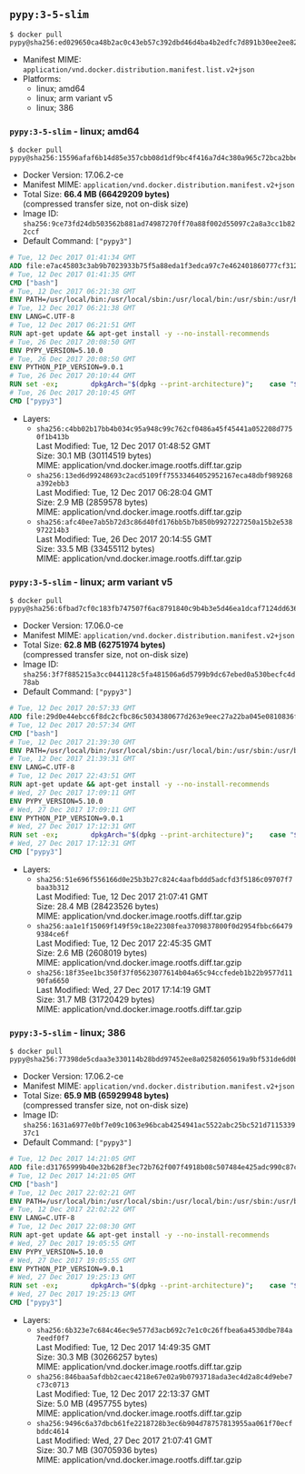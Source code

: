 ## `pypy:3-5-slim`

```console
$ docker pull pypy@sha256:ed029650ca48b2ac0c43eb57c392dbd46d4ba4b2edfc7d891b30ee2ee82b8355
```

-	Manifest MIME: `application/vnd.docker.distribution.manifest.list.v2+json`
-	Platforms:
	-	linux; amd64
	-	linux; arm variant v5
	-	linux; 386

### `pypy:3-5-slim` - linux; amd64

```console
$ docker pull pypy@sha256:15596afaf6b14d85e357cbb08d1df9bc4f416a7d4c380a965c72bca2bbea42e8
```

-	Docker Version: 17.06.2-ce
-	Manifest MIME: `application/vnd.docker.distribution.manifest.v2+json`
-	Total Size: **66.4 MB (66429209 bytes)**  
	(compressed transfer size, not on-disk size)
-	Image ID: `sha256:9ce73fd24db503562b881ad74987270ff70a88f002d55097c2a8a3cc1b822ccf`
-	Default Command: `["pypy3"]`

```dockerfile
# Tue, 12 Dec 2017 01:41:34 GMT
ADD file:e7ac45803c3ab9b7023933b75f5a88eda1f3edca97c7e462401860777cf312f7 in / 
# Tue, 12 Dec 2017 01:41:35 GMT
CMD ["bash"]
# Tue, 12 Dec 2017 06:21:38 GMT
ENV PATH=/usr/local/bin:/usr/local/sbin:/usr/local/bin:/usr/sbin:/usr/bin:/sbin:/bin
# Tue, 12 Dec 2017 06:21:38 GMT
ENV LANG=C.UTF-8
# Tue, 12 Dec 2017 06:21:51 GMT
RUN apt-get update && apt-get install -y --no-install-recommends 		ca-certificates 		libexpat1 		libffi6 		libgdbm3 		libsqlite3-0 	&& rm -rf /var/lib/apt/lists/*
# Tue, 26 Dec 2017 20:08:50 GMT
ENV PYPY_VERSION=5.10.0
# Tue, 26 Dec 2017 20:08:50 GMT
ENV PYTHON_PIP_VERSION=9.0.1
# Tue, 26 Dec 2017 20:10:44 GMT
RUN set -ex; 		dpkgArch="$(dpkg --print-architecture)"; 	case "${dpkgArch##*-}" in 		amd64) pypyArch='linux64'; sha256='aa4fb52fb858d973dd838dcf8d74f30705e5afdf1150acb8e056eb99353dfe77' ;; 		armel) pypyArch='linux-armel'; sha256='c2cc529befb3e1f2ef8bd4e96af4a823c52ef2d180b0b3bd87511c5b47d59210' ;; 		i386) pypyArch='linux32'; sha256='529bc3b11edbdcdd676d90c805b8f607f6eedd5f0ec457a31bbe09c03f5bebfe' ;; 		*) echo >&2 "error: current architecture ($dpkgArch) does not have a corresponding PyPy $PYPY_VERSION binary release"; exit 1 ;; 	esac; 		fetchDeps=' 		bzip2 		wget 	'; 	apt-get update && apt-get install -y $fetchDeps --no-install-recommends && rm -rf /var/lib/apt/lists/*; 		wget -O pypy.tar.bz2 "https://bitbucket.org/pypy/pypy/downloads/pypy3-v${PYPY_VERSION}-${pypyArch}.tar.bz2"; 	echo "$sha256 *pypy.tar.bz2" | sha256sum -c; 	tar -xjC /usr/local --strip-components=1 -f pypy.tar.bz2; 	rm pypy.tar.bz2; 		pypy3 --version; 		wget -O get-pip.py 'https://bootstrap.pypa.io/get-pip.py'; 		pypy3 get-pip.py 		--disable-pip-version-check 		--no-cache-dir 		"pip==$PYTHON_PIP_VERSION" 	; 	pip --version; 		rm -f get-pip.py; 		apt-get purge -y --auto-remove $fetchDeps
# Tue, 26 Dec 2017 20:10:45 GMT
CMD ["pypy3"]
```

-	Layers:
	-	`sha256:c4bb02b17bb4b034c95a948c99c762cf0486a45f45441a052208d7750f1b413b`  
		Last Modified: Tue, 12 Dec 2017 01:48:52 GMT  
		Size: 30.1 MB (30114519 bytes)  
		MIME: application/vnd.docker.image.rootfs.diff.tar.gzip
	-	`sha256:13ed6d99248693c2acd5109ff75533464052952167eca48dbf989268a392ebb3`  
		Last Modified: Tue, 12 Dec 2017 06:28:04 GMT  
		Size: 2.9 MB (2859578 bytes)  
		MIME: application/vnd.docker.image.rootfs.diff.tar.gzip
	-	`sha256:afc40ee7ab5b72d3c86d40fd176bb5b7b850b9927227250a15b2e538972214b3`  
		Last Modified: Tue, 26 Dec 2017 20:14:55 GMT  
		Size: 33.5 MB (33455112 bytes)  
		MIME: application/vnd.docker.image.rootfs.diff.tar.gzip

### `pypy:3-5-slim` - linux; arm variant v5

```console
$ docker pull pypy@sha256:6fbad7cf0c183fb747507f6ac8791840c9b4b3e5d46ea1dcaf7124dd63657d5e
```

-	Docker Version: 17.06.0-ce
-	Manifest MIME: `application/vnd.docker.distribution.manifest.v2+json`
-	Total Size: **62.8 MB (62751974 bytes)**  
	(compressed transfer size, not on-disk size)
-	Image ID: `sha256:3f7f885215a3cc0441128c5fa481506a6d5799b9dc67ebed0a530becfc4d78ab`
-	Default Command: `["pypy3"]`

```dockerfile
# Tue, 12 Dec 2017 20:57:33 GMT
ADD file:29d0e44ebcc6f8dc2cfbc86c5034380677d263e9eec27a22ba045e0810836f81 in / 
# Tue, 12 Dec 2017 20:57:34 GMT
CMD ["bash"]
# Tue, 12 Dec 2017 21:39:30 GMT
ENV PATH=/usr/local/bin:/usr/local/sbin:/usr/local/bin:/usr/sbin:/usr/bin:/sbin:/bin
# Tue, 12 Dec 2017 21:39:31 GMT
ENV LANG=C.UTF-8
# Tue, 12 Dec 2017 22:43:51 GMT
RUN apt-get update && apt-get install -y --no-install-recommends 		ca-certificates 		libexpat1 		libffi6 		libgdbm3 		libsqlite3-0 	&& rm -rf /var/lib/apt/lists/*
# Wed, 27 Dec 2017 17:09:11 GMT
ENV PYPY_VERSION=5.10.0
# Wed, 27 Dec 2017 17:09:11 GMT
ENV PYTHON_PIP_VERSION=9.0.1
# Wed, 27 Dec 2017 17:12:31 GMT
RUN set -ex; 		dpkgArch="$(dpkg --print-architecture)"; 	case "${dpkgArch##*-}" in 		amd64) pypyArch='linux64'; sha256='aa4fb52fb858d973dd838dcf8d74f30705e5afdf1150acb8e056eb99353dfe77' ;; 		armel) pypyArch='linux-armel'; sha256='c2cc529befb3e1f2ef8bd4e96af4a823c52ef2d180b0b3bd87511c5b47d59210' ;; 		i386) pypyArch='linux32'; sha256='529bc3b11edbdcdd676d90c805b8f607f6eedd5f0ec457a31bbe09c03f5bebfe' ;; 		*) echo >&2 "error: current architecture ($dpkgArch) does not have a corresponding PyPy $PYPY_VERSION binary release"; exit 1 ;; 	esac; 		fetchDeps=' 		bzip2 		wget 	'; 	apt-get update && apt-get install -y $fetchDeps --no-install-recommends && rm -rf /var/lib/apt/lists/*; 		wget -O pypy.tar.bz2 "https://bitbucket.org/pypy/pypy/downloads/pypy3-v${PYPY_VERSION}-${pypyArch}.tar.bz2"; 	echo "$sha256 *pypy.tar.bz2" | sha256sum -c; 	tar -xjC /usr/local --strip-components=1 -f pypy.tar.bz2; 	rm pypy.tar.bz2; 		pypy3 --version; 		wget -O get-pip.py 'https://bootstrap.pypa.io/get-pip.py'; 		pypy3 get-pip.py 		--disable-pip-version-check 		--no-cache-dir 		"pip==$PYTHON_PIP_VERSION" 	; 	pip --version; 		rm -f get-pip.py; 		apt-get purge -y --auto-remove $fetchDeps
# Wed, 27 Dec 2017 17:12:31 GMT
CMD ["pypy3"]
```

-	Layers:
	-	`sha256:51e696f556166d0e25b3b27c824c4aafbddd5adcfd3f5186c09707f7baa3b312`  
		Last Modified: Tue, 12 Dec 2017 21:07:41 GMT  
		Size: 28.4 MB (28423526 bytes)  
		MIME: application/vnd.docker.image.rootfs.diff.tar.gzip
	-	`sha256:aa1e1f15069f149f59c18e22308fea3709837800f0d2954fbbc664799384ce6f`  
		Last Modified: Tue, 12 Dec 2017 22:45:35 GMT  
		Size: 2.6 MB (2608019 bytes)  
		MIME: application/vnd.docker.image.rootfs.diff.tar.gzip
	-	`sha256:18f35ee1bc350f37f05623077614b04a65c94ccfedeb1b22b9577d1190fa6650`  
		Last Modified: Wed, 27 Dec 2017 17:14:19 GMT  
		Size: 31.7 MB (31720429 bytes)  
		MIME: application/vnd.docker.image.rootfs.diff.tar.gzip

### `pypy:3-5-slim` - linux; 386

```console
$ docker pull pypy@sha256:77398de5cdaa3e330114b28bdd97452ee8a02582605619a9bf531de6d0bc20de
```

-	Docker Version: 17.06.2-ce
-	Manifest MIME: `application/vnd.docker.distribution.manifest.v2+json`
-	Total Size: **65.9 MB (65929948 bytes)**  
	(compressed transfer size, not on-disk size)
-	Image ID: `sha256:1631a6977e0bf7e09c1063e96bcab4254941ac5522abc25bc521d711533937c1`
-	Default Command: `["pypy3"]`

```dockerfile
# Tue, 12 Dec 2017 14:21:05 GMT
ADD file:d31765999b40e32b628f3ec72b762f007f4918b08c507484e425adc990c87c26 in / 
# Tue, 12 Dec 2017 14:21:05 GMT
CMD ["bash"]
# Tue, 12 Dec 2017 22:02:21 GMT
ENV PATH=/usr/local/bin:/usr/local/sbin:/usr/local/bin:/usr/sbin:/usr/bin:/sbin:/bin
# Tue, 12 Dec 2017 22:02:22 GMT
ENV LANG=C.UTF-8
# Tue, 12 Dec 2017 22:08:30 GMT
RUN apt-get update && apt-get install -y --no-install-recommends 		ca-certificates 		libexpat1 		libffi6 		libgdbm3 		libsqlite3-0 	&& rm -rf /var/lib/apt/lists/*
# Wed, 27 Dec 2017 19:05:55 GMT
ENV PYPY_VERSION=5.10.0
# Wed, 27 Dec 2017 19:05:55 GMT
ENV PYTHON_PIP_VERSION=9.0.1
# Wed, 27 Dec 2017 19:25:13 GMT
RUN set -ex; 		dpkgArch="$(dpkg --print-architecture)"; 	case "${dpkgArch##*-}" in 		amd64) pypyArch='linux64'; sha256='aa4fb52fb858d973dd838dcf8d74f30705e5afdf1150acb8e056eb99353dfe77' ;; 		armel) pypyArch='linux-armel'; sha256='c2cc529befb3e1f2ef8bd4e96af4a823c52ef2d180b0b3bd87511c5b47d59210' ;; 		i386) pypyArch='linux32'; sha256='529bc3b11edbdcdd676d90c805b8f607f6eedd5f0ec457a31bbe09c03f5bebfe' ;; 		*) echo >&2 "error: current architecture ($dpkgArch) does not have a corresponding PyPy $PYPY_VERSION binary release"; exit 1 ;; 	esac; 		fetchDeps=' 		bzip2 		wget 	'; 	apt-get update && apt-get install -y $fetchDeps --no-install-recommends && rm -rf /var/lib/apt/lists/*; 		wget -O pypy.tar.bz2 "https://bitbucket.org/pypy/pypy/downloads/pypy3-v${PYPY_VERSION}-${pypyArch}.tar.bz2"; 	echo "$sha256 *pypy.tar.bz2" | sha256sum -c; 	tar -xjC /usr/local --strip-components=1 -f pypy.tar.bz2; 	rm pypy.tar.bz2; 		pypy3 --version; 		wget -O get-pip.py 'https://bootstrap.pypa.io/get-pip.py'; 		pypy3 get-pip.py 		--disable-pip-version-check 		--no-cache-dir 		"pip==$PYTHON_PIP_VERSION" 	; 	pip --version; 		rm -f get-pip.py; 		apt-get purge -y --auto-remove $fetchDeps
# Wed, 27 Dec 2017 19:25:13 GMT
CMD ["pypy3"]
```

-	Layers:
	-	`sha256:6b323e7c684c46ec9e577d3acb692c7e1c0c26ffbea6a4530dbe784a7eedf0f7`  
		Last Modified: Tue, 12 Dec 2017 14:49:35 GMT  
		Size: 30.3 MB (30266257 bytes)  
		MIME: application/vnd.docker.image.rootfs.diff.tar.gzip
	-	`sha256:846baa5afdbb2caec4218e67e02a9b0793718ada3ec4d2a8c4d9ebe7c73c0713`  
		Last Modified: Tue, 12 Dec 2017 22:13:37 GMT  
		Size: 5.0 MB (4957755 bytes)  
		MIME: application/vnd.docker.image.rootfs.diff.tar.gzip
	-	`sha256:9496c6a37dbcb61fe2218728b3ec6b904d78757813955aa061f70ecfbddc4614`  
		Last Modified: Wed, 27 Dec 2017 21:07:41 GMT  
		Size: 30.7 MB (30705936 bytes)  
		MIME: application/vnd.docker.image.rootfs.diff.tar.gzip
